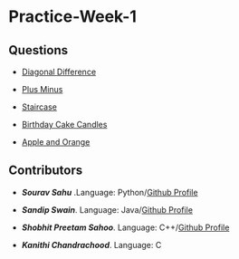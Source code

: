 # Practice-Week-1


## Questions

- [Diagonal Difference](https://www.hackerrank.com/challenges/diagonal-difference/problem)

- [Plus Minus](https://www.hackerrank.com/challenges/plus-minus/problem)

- [Staircase](https://www.hackerrank.com/challenges/staircase/problem)

- [Birthday Cake Candles](https://www.hackerrank.com/challenges/birthday-cake-candles/problem)

- [Apple and Orange](https://www.hackerrank.com/challenges/apple-and-orange/problem)

## Contributors

- ___***Sourav Sahu***___ .Language: Python/[Github Profile](https://github.com/sahusourav)

- ___***Sandip Swain***___. Language: Java/[Github Profile](https://github.com/sandipswain)

- ___***Shobhit Preetam Sahoo***___. Language: C++/[Github Profile](https://github.com/ShobhitSahoo)

- ___***Kanithi Chandrachood***___. Language: C


